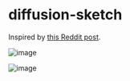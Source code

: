 # diffusion-sketch

Inspired by [this Reddit post](https://www.reddit.com/r/StableDiffusion/comments/12pcbne/i_mad_a_python_script_the_lets_you_scribble_with/).

![image](https://github.com/IlIllII/diffusion-sketch/assets/78166995/943b2731-7ffb-47f3-8bfd-b64c2fe9deac)

![image](https://github.com/IlIllII/diffusion-sketch/assets/78166995/78d6e4f9-88a4-4eb1-939c-b466a514b52e)
